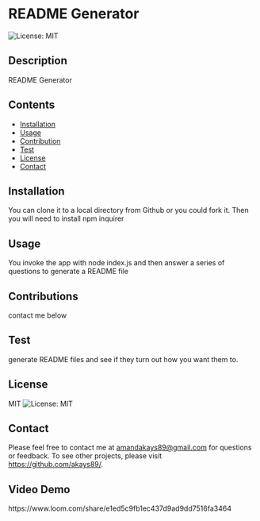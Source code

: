 
# README Generator
![License: MIT](https://img.shields.io/badge/License-MIT-yellow.svg)
## Description
README Generator
## Contents
* [Installation](#Installation)
* [Usage](#Usage)
* [Contribution](#Contributions)
* [Test](#Test)
* [License](#License)
* [Contact](#Questions?)
## Installation
 You can clone it to a local directory from Github or you could fork it. Then you will need to install npm inquirer
## Usage
You invoke the app with node index.js and then answer a series of questions to generate a README file
## Contributions
contact me below
## Test
generate README files and see if they turn out how you want them to.
## License
MIT
![License: MIT](https://img.shields.io/badge/License-MIT-yellow.svg)
## Contact
Please feel free to contact me at amandakays89@gmail.com for questions or feedback. 
To see other projects, please visit https://github.com/akays89/.

<h2>Video Demo</h2>
https://www.loom.com/share/e1ed5c9fb1ec437d9ad9dd7516fa3464
